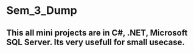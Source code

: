 # Sem_3_Dump


## This all mini projects are in C#, .NET, Microsoft SQL Server. Its very usefull for small usecase.  
